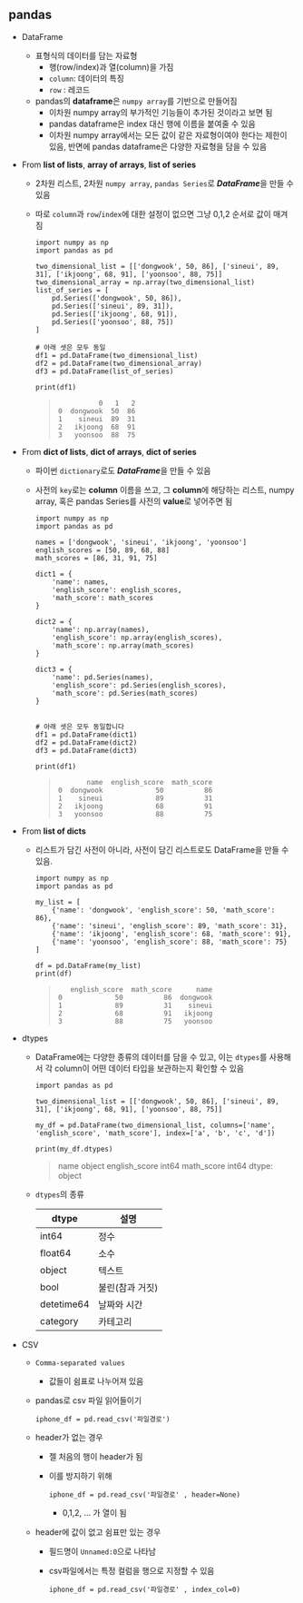 ## pandas

* DataFrame

  * 표형식의 데이터를 담는 자료형
    * 행(row/index)과 열(column)을 가짐
    * `column`: 데이터의 특징
    * `row` : 레코드
  * pandas의 **dataframe**은 `numpy array`를 기반으로 만들어짐
    * 이차원 numpy array의 부가적인 기능들이 추가된 것이라고 보면 됨
    * pandas dataframe은 index 대신 행에 이름을 붙여줄 수 있음
    * 이차원 numpy array에서는 모든 값이 같은 자료형이여야 한다는 제한이 있음, 반면에 pandas dataframe은 다양한 자료형을 담을 수 있음

* From **list of lists**, **array of arrays**, **list of series**

  * 2차원 리스트, 2차원 `numpy array`, `pandas Series`로 ***DataFrame***을 만들 수 있음

  * 따로 `column`과 `row`/`index`에 대한 설정이 없으면 그냥 0,1,2 순서로 값이 매겨짐

    ```
    import numpy as np
    import pandas as pd
    
    two_dimensional_list = [['dongwook', 50, 86], ['sineui', 89, 31], ['ikjoong', 68, 91], ['yoonsoo', 88, 75]]
    two_dimensional_array = np.array(two_dimensional_list)
    list_of_series = [
        pd.Series(['dongwook', 50, 86]), 
        pd.Series(['sineui', 89, 31]), 
        pd.Series(['ikjoong', 68, 91]), 
        pd.Series(['yoonsoo', 88, 75])
    ]
    
    # 아래 셋은 모두 동일
    df1 = pd.DataFrame(two_dimensional_list)
    df2 = pd.DataFrame(two_dimensional_array)
    df3 = pd.DataFrame(list_of_series)
    
    print(df1)
    ```

    > ```
    >           0   1   2
    > 0  dongwook  50  86
    > 1    sineui  89  31
    > 2   ikjoong  68  91
    > 3   yoonsoo  88  75
    > ```

* From **dict of lists**, **dict of arrays**, **dict of series**

  * 파이썬 `dictionary`로도 ***DataFrame***을 만들 수 있음

  * 사전의 `key`로는 **column** 이름을 쓰고, 그 **column**에 해당하는 리스트, numpy array, 혹은 pandas Series를 사전의 **value**로 넣어주면 됨

    ```
    import numpy as np
    import pandas as pd
    
    names = ['dongwook', 'sineui', 'ikjoong', 'yoonsoo']
    english_scores = [50, 89, 68, 88]
    math_scores = [86, 31, 91, 75]
    
    dict1 = {
        'name': names, 
        'english_score': english_scores, 
        'math_score': math_scores
    }
    
    dict2 = {
        'name': np.array(names), 
        'english_score': np.array(english_scores), 
        'math_score': np.array(math_scores)
    }
    
    dict3 = {
        'name': pd.Series(names), 
        'english_score': pd.Series(english_scores), 
        'math_score': pd.Series(math_scores)
    }
    
    
    # 아래 셋은 모두 동일합니다
    df1 = pd.DataFrame(dict1)
    df2 = pd.DataFrame(dict2)
    df3 = pd.DataFrame(dict3)
    
    print(df1)
    ```

    > ```
    >        name  english_score  math_score
    > 0  dongwook             50          86
    > 1    sineui             89          31
    > 2   ikjoong             68          91
    > 3   yoonsoo             88          75
    > ```

* From **list of dicts**

  * 리스트가 담긴 사전이 아니라, 사전이 담긴 리스트로도 DataFrame을 만들 수 있음.

    ```
    import numpy as np
    import pandas as pd
    
    my_list = [
        {'name': 'dongwook', 'english_score': 50, 'math_score': 86},
        {'name': 'sineui', 'english_score': 89, 'math_score': 31},
        {'name': 'ikjoong', 'english_score': 68, 'math_score': 91},
        {'name': 'yoonsoo', 'english_score': 88, 'math_score': 75}
    ]
    
    df = pd.DataFrame(my_list)
    print(df)
    ```

    > ```
    >    english_score  math_score      name
    > 0             50          86  dongwook
    > 1             89          31    sineui
    > 2             68          91   ikjoong
    > 3             88          75   yoonsoo
    > ```

* dtypes

  * DataFrame에는 다양한 종류의 데이터를 담을 수 있고, 이는 `dtypes`를 사용해서 각 column이 어떤 데이터 타입을 보관하는지 확인할 수 있음

    ```
    import pandas as pd
    
    two_dimensional_list = [['dongwook', 50, 86], ['sineui', 89, 31], ['ikjoong', 68, 91], ['yoonsoo', 88, 75]]
    
    my_df = pd.DataFrame(two_dimensional_list, columns=['name', 'english_score', 'math_score'], index=['a', 'b', 'c', 'd'])
    
    print(my_df.dtypes)
    ```

    > name             object
    > english_score     int64
    > math_score        int64
    > dtype: object

  * `dtypes`의 종류

    | dtype      | 설명            |
    | ---------- | --------------- |
    | int64      | 정수            |
    | float64    | 소수            |
    | object     | 텍스트          |
    | bool       | 불린(참과 거짓) |
    | detetime64 | 날짜와 시간     |
    | category   | 카테고리        |

* CSV

  * `Comma-separated values`

    * 값들이 쉼표로 나누어져 있음

  * pandas로 csv 파일 읽어들이기

    ```
    iphone_df = pd.read_csv('파일경로')
    ```

  * header가 없는 경우

    * 젤 처음의 행이 header가 됨

    * 이를 방지하기 위해

      ```
      iphone_df = pd.read_csv('파일경로' , header=None)
      ```

      * 0,1,2, ... 가 열이 됨

  * header에 값이 없고 쉼표만 있는 경우

    * 필드명이 `Unnamed:0`으로 나타남

    * csv파일에서는 특정 컬럼을 행으로 지정할 수 있음

      ```
      iphone_df = pd.read_csv('파일경로' , index_col=0)
      ```

      